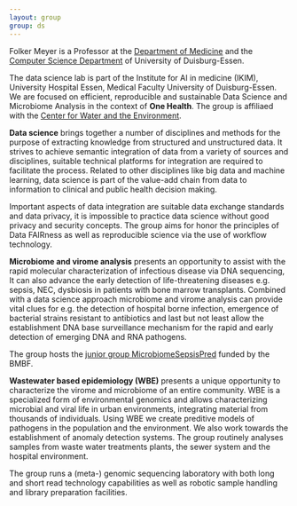 ```yaml
---
layout: group
group: ds
---
```

Folker Meyer is a Professor at the [Department of Medicine](https://www.uni-due.de/med/) and the [Computer Science Department](https://www.uni-due.de/informatik/) of University of Duisburg-Essen.


The data science lab is part of the Institute for AI in medicine (IKIM), University Hospital Essen, Medical Faculty University of Duisburg-Essen. We are focused on efficient, reproducible and sustainable Data Science and Microbiome Analysis in the context of __One Health__. The group is affiliaed with the [Center for Water and the Environment](https://www.uni-due.de/zwu/start.php).

__Data science__ brings together a number of disciplines and methods for the purpose of extracting knowledge from structured and unstructured data. It strives to achieve semantic integration of data from a variety of sources and disciplines, suitable technical platforms for integration are required to facilitate the process. Related to other disciplines like big data and machine learning, data science is part of the value-add chain from data to information to clinical and public health decision making.

Important aspects of data integration are suitable data exchange standards and data privacy, it is impossible to practice data science without good privacy and security concepts.  The group aims for honor the principles of Data FAIRness as well as reproducible science via the use of workflow technology.

__Microbiome and virome analysis__ presents an opportunity to assist with the rapid molecular characterization of infectious disease via DNA sequencing, It can also advance the early detection of life-threatening diseases e.g. sepsis, NEC, dysbiosis in patients with bone marrow transplants. Combined with a data science approach microbiome and virome analysis can provide vital clues for e.g. the detection of hospital borne infection, emergence of bacterial strains resistant to antibiotics and last but not least allow the establishment DNA base surveillance mechanism for the rapid and early detection of emerging DNA and RNA pathogens. 

The group hosts the [junior group MicrobiomeSepsisPred](./groups/dss) funded by the BMBF.

__Wastewater based epidemiology (WBE)__ presents a unique opportunity to characterize the virome and microbiome of an entire community. WBE is a specialized form of environmental genomics and allows characterizing microbial and viral life in urban environments, integrating material from thousands of individuals. Using WBE we create preditive models of pathogens in the population and the environment.  We also work towards the establishment of anomaly detection systems. The group routinely analyses samples from waste water treatments plants, the sewer system and the hospital environment.


The group runs a (meta-) genomic sequencing laboratory with both long and short read technology capabilities as well as robotic sample handling and library preparation facilities.
